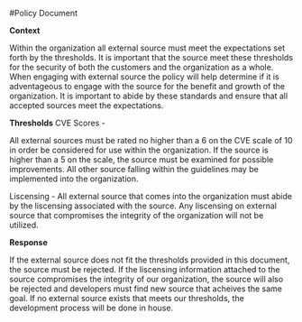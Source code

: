 #Policy Document

**Context**

Within the organization all external source must meet the expectations set forth by the thresholds.  It is important that the source meet these thresholds for the security of both the customers and the organization as a whole.  When engaging with external source the policy will help determine if it is adventageous to engage with the source for the benefit and growth of the organization.  It is important to abide by these standards and ensure that all accepted sources meet the expectations.

**Thresholds**
CVE Scores - 

All external sources must be rated no higher than a 6 on the CVE scale of 10 in order be considered for use within the organization.  If the source is higher than a 5 on the scale,  the source must be examined for possible improvements.  All other source falling within the guidelines may be implemented into the organization.

Liscensing - All external source that comes into the organization must abide by the liscensing associated with the source. Any liscensing on external source that compromises the integrity of the organization will not be utilized. 

**Response**

If the external source does not fit the thresholds provided in this document, the source must be rejected.  If the liscensing information attached to the source compromises the integrity of our organization, the source will also be rejected and developers must find new source that acheives the same goal.  If no external source exists that meets our thresholds, the development process will be done in house.  
